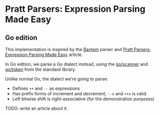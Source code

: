 # Pratt Parsers: Expression Parsing Made Easy

## Go edition

This implementation is inspired by the [Bantam](https://github.com/munificent/bantam) parser and
[Pratt Parsers: Expression Parsing Made Easy](https://journal.stuffwithstuff.com/2011/03/19/pratt-parsers-expression-parsing-made-easy/) article.

In Go edition, we parse a Go dialect instead, using the [go/scanner](https://golang.org/pkg/go/scanner/) and [go/token](https://golang.org/pkg/go/token/)
from the standard library.

Unlike normal Go, the dialect we're going to parse:

* Defines `++` and `--` as expressions
* Has prefix forms of increment and decrement, `--x` and `++x` is valid
* Left bitwise shift is right-associative (for the demonstration purposes)

TODO: write an article about it.
